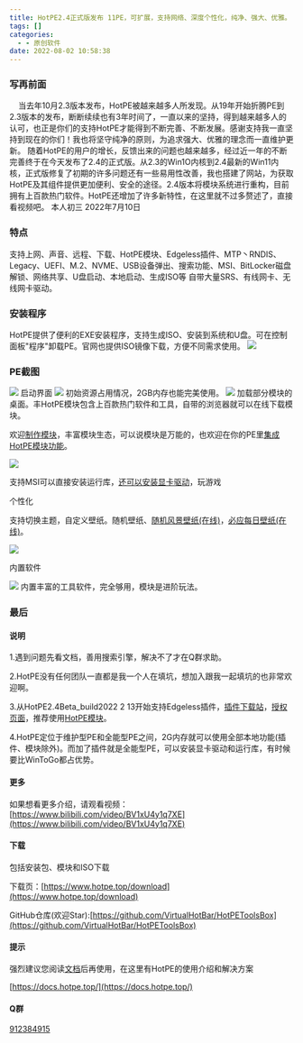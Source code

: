 ```yaml
---
title: HotPE2.4正式版发布 11PE，可扩展，支持网络、深度个性化，纯净、强大、优雅。
tags: []
categories:
  - - 原创软件
date: 2022-08-02 10:58:38
---
```


### 写再前面
    当去年10月2.3版本发布，HotPE被越来越多人所发现。从19年开始折腾PE到2.3版本的发布，断断续续也有3年时间了，一直以来的坚持，得到越来越多人的认可，也正是你们的支持HotPE才能得到不断完善、不断发展。感谢支持我一直坚持到现在的你们！我也将坚守纯净的原则，为追求强大、优雅的理念而一直维护更新。 随着HotPE的用户的增长，反馈出来的问题也越来越多，经过近一年的不断完善终于在今天发布了2.4的正式版。从2.3的Win1O内核到2.4最新的Win11内核，正式版修复了初期的许多问题还有一些易用性改善，我也搭建了网站，为获取HotPE及其组件提供更加便利、安全的途径。2.4版本将模块系统进行重构，目前拥有上百款热门软件。HotPE还增加了许多新特性，在这里就不过多赘述了，直接看视频吧。 本人初三 2022年7月10日

### 特点

支持上网、声音、远程、下载、HotPE模块、Edgeless插件、MTP丶RNDIS、Legacy、UEFI、M.2、NVME、USB设备弹出、搜索功能、MSI、BitLocker磁盘解锁、网络共享、U盘启动、本地启动、生成ISO等 自带大量SRS、有线网卡、无线网卡驱动。

### 安装程序

HotPE提供了便利的EXE安装程序，支持生成ISO、安装到系统和U盘。可在控制面板"程序"卸载PE。官网也提供ISO镜像下载，方便不同需求使用。 ![](https://img1.imgtp.com/2022/07/23/WJBTQak4.png)

### PE截图

![](https://img1.imgtp.com/2022/07/23/wOcqhQB1.png) 启动界面 ![](https://img1.imgtp.com/2022/07/23/wW8cQfr7.png) 初始资源占用情况，2GB内存也能完美使用。 ![](https://pic.imgdb.cn/item/62dc8e0af54cd3f937aa1f84.jpg) 加载部分模块的桌面。丰HotPE模块包含上百款热门软件和工具，自带的浏览器就可以在线下载模块。

欢迎[制作模块](https://docs.hotpe.top/#/Devdoc/makehpm)，丰富模块生态，可以说模块是万能的，也欢迎在你的PE里[集成HotPE模块功能](https://docs.hotpe.top/#/Devdoc/shifthpm)。

![](https://pic.imgdb.cn/item/62dc8da3f54cd3f937a8f3ca.jpg)

支持MSI可以直接安装运行库，[还可以安装显卡驱动](https://pic.imgdb.cn/item/627e86b80947543129178a90.jpg)，玩游戏

个性化

支持切换主题，自定义壁纸。随机壁纸、[随机风景壁纸(在线)](https://api.hotpe.top/#/RandomPictures/Landscape)，[必应每日壁纸(在线)](https://api.hotpe.top/#/RandomPictures/bing)。

![](https://img1.imgtp.com/2022/07/23/be7S2qI8.png)

内置软件

![](https://img1.imgtp.com/2022/07/23/iQotCaD4.png) 内置丰富的工具软件，完全够用，模块是进阶玩法。

### 最后

#### 说明

1.遇到问题先看文档，善用搜索引擎，解决不了才在Q群求助。

2.HotPE没有任何团队一直都是我一个人在填坑，想加入跟我一起填坑的也非常欢迎啊。

3.从HotPE2.4Beta\_build2022 2 13开始支持Edgeless插件，[插件下载站](https://zfile.edgeless.top/%E6%8F%92%E4%BB%B6%E5%8C%85)，[授权页面](https://wiki.edgeless.top/v2/cooperation/HotPE.html)，推荐使用[HotPE模块](https://wiki.hotpe.top/down.html#%E4%B8%8B%E8%BD%BD%E6%A8%A1%E5%9D%97)。

4.HotPE定位于维护型PE和全能型PE之间，2G内存就可以使用全部本地功能(插件、模块除外)。而加了插件就是全能型PE，可以安装显卡驱动和运行库，有时候要比WinToGo都占优势。

#### 更多

如果想看更多介绍，请观看视频：[https://www.bilibili.com/video/BV1xU4y1q7XE](https://www.bilibili.com/video/BV1xU4y1q7XE)

#### 下载

包括安装包、模块和ISO下载

下载页：[https://www.hotpe.top/download](https://www.hotpe.top/download)

GitHub仓库(欢迎Star):[https://github.com/VirtualHotBar/HotPEToolsBox](https://github.com/VirtualHotBar/HotPEToolsBox)

#### 提示

强烈建议您阅读[文档](https://docs.hotpe.top/)后再使用，在这里有HotPE的使用介绍和解决方案

[https://docs.hotpe.top/](https://docs.hotpe.top/)

#### Q群

[912384915](https://jq.qq.com/?_wv=1027&k=abPKFZhj)